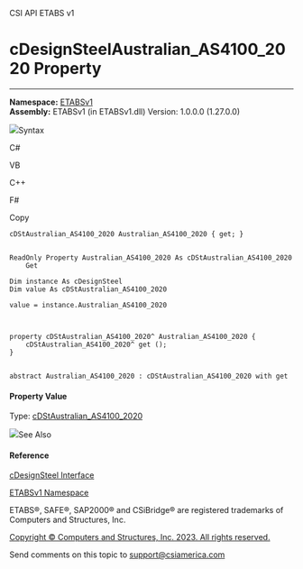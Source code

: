 ﻿

CSI API ETABS v1

# cDesignSteelAustralian_AS4100_2020 Property  
  
---  
  
**Namespace:** [ETABSv1](2780f1b8-2033-5289-2298-1cdb2a7508d9.htm)  
**Assembly:** ETABSv1 (in ETABSv1.dll) Version: 1.0.0.0 (1.27.0.0)

![](../icons/SectionExpanded.png)Syntax

C#

VB

C++

F#

Copy

    
    
    cDStAustralian_AS4100_2020 Australian_AS4100_2020 { get; }
    
    
    ReadOnly Property Australian_AS4100_2020 As cDStAustralian_AS4100_2020
    	Get
    
    Dim instance As cDesignSteel
    Dim value As cDStAustralian_AS4100_2020
    
    value = instance.Australian_AS4100_2020
    
    
    
    property cDStAustralian_AS4100_2020^ Australian_AS4100_2020 {
    	cDStAustralian_AS4100_2020^ get ();
    }
    
    
    abstract Australian_AS4100_2020 : cDStAustralian_AS4100_2020 with get
    

#### Property Value

Type: [cDStAustralian_AS4100_2020](0c973b59-70d0-a571-cb4f-781867a9a7eb.htm)

![](../icons/SectionExpanded.png)See Also

#### Reference

[cDesignSteel Interface](b1c226bd-117b-fef1-3ecf-9501e542b220.htm)

[ETABSv1 Namespace](2780f1b8-2033-5289-2298-1cdb2a7508d9.htm)

ETABS®, SAFE®, SAP2000® and CSiBridge® are registered trademarks of Computers
and Structures, Inc.  

[Copyright © Computers and Structures, Inc. 2023. All rights
reserved.](http://www.csiamerica.com)

Send comments on this topic to
[support@csiamerica.com](mailto:support%40csiamerica.com?Subject=CSI%20API%20ETABS%20v1)

